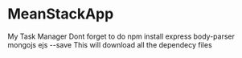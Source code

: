# MeanStackApp
My Task Manager
Dont forget to do 
npm install express body-parser mongojs ejs --save 
This will download all the dependecy files
